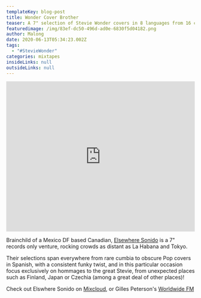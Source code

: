 ```yaml
---
templateKey: blog-post
title: Wonder Cover Brother
teaser: A 7" selection of Stevie Wonder covers in 8 languages from 16 countries!
featuredimage: /img/83ef-dc50-496d-ad0e-6830f5d04182.png
author: Malong
date: 2020-06-13T05:34:23.002Z
tags:
  - "#StevieWonder"
categories: mixtapes
insideLinks: null
outsideLinks: null
---
```

 <div class="column">

<iframe width="100%" height="400" src="https://www.mixcloud.com/widget/iframe/?feed=%2Felsewheresonido%2Fwonder-cover-brother-stevie-covers-from-16-countries%2F" frameborder="0" ></iframe>

</div>

 <div class="column">

Brainchild of a Mexico DF based Canadian, [Elsewhere Sonido](https://www.facebook.com/ElsewhereSonido/) is a 7" records only venture, rocking crowds as distant as La Habana and Tokyo.

Their selections span everywhere from rare cumbia to obscure Pop covers in Spanish, with a consistent funky twist, and in this particular occasion focus exclusively on hommages to the great Stevie, from unexpected places such as Finland, Japan or Czechia (among a great deal of other places)!

Check out Elswhere Sonido on [Mixcloud](https://www.mixcloud.com/elsewheresonido/), or Gilles Peterson's [Worldwide FM](https://worldwidefm.net/show/window-seat/)